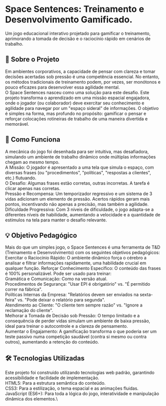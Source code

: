 #  Space Sentences: Treinamento e Desenvolvimento Gamificado.

Um jogo educacional interativo projetado para gamificar o treinamento, aprimorando a tomada de decisão e o raciocínio rápido em cenários de trabalho.


## **🎯 Sobre o Projeto**  
Em ambientes corporativos, a capacidade de pensar com clareza e tomar decisões acertadas sob pressão é uma competência essencial. No entanto, os métodos tradicionais de treinamento podem, por vezes, ser monótonos e pouco eficazes para desenvolver essa agilidade mental.\
O Space Sentences nasceu como uma solução para este desafio. Este projeto transforma o aprendizado em uma missão espacial engajadora, onde o jogador (ou colaborador) deve exercitar seu conhecimento e agilidade para navegar por um "espaço sideral" de informações. O objetivo é simples na forma, mas profundo no propósito: gamificar o pensar e reforçar colocações rotineiras de trabalho de uma maneira divertida e memorável.


## **🚀 Como Funciona**

A mecânica do jogo foi desenhada para ser intuitiva, mas desafiadora, simulando um ambiente de trabalho dinâmico onde múltiplas informações chegam ao mesmo tempo.\
A Missão: O jogador é apresentado a uma tela que simula o espaço, com diversas frases (ou "procedimentos", "políticas", "respostas a clientes", etc.) flutuando.\
O Desafio: Algumas frases estão corretas, outras incorretas. A tarefa é clicar apenas nas corretas.\
Pressão e Recompensa: Um temporizador regressivo e um sistema de 3 vidas adicionam um elemento de pressão. Acertos rápidos geram mais pontos, incentivando não apenas a precisão, mas também a agilidade.\
Dificuldade Progressiva: Com 3 níveis de dificuldade, o jogo adapta-se a diferentes níveis de habilidade, aumentando a velocidade e a quantidade de estímulos na tela para manter o desafio relevante.


## **💡 Objetivo Pedagógico**

Mais do que um simples jogo, o Space Sentences é uma ferramenta de T&D (Treinamento e Desenvolvimento) com os seguintes objetivos pedagógicos:
Exercitar o Raciocínio Rápido: O ambiente dinâmico força o cérebro a analisar e filtrar informações rapidamente, uma habilidade crucial em qualquer função.
Reforçar Conhecimento Específico: O conteúdo das frases é 100% personalizável. Pode ser usado para treinar:\
Gramática e Comunicação: Como na versão atual.\
Procedimentos de Segurança: "Usar EPI é obrigatório" vs. "É permitido correr na fábrica".\
Políticas Internas da Empresa: "Relatórios devem ser enviados na sexta-feira" vs. "Pode deixar o relatório para segunda".\
Atendimento ao Cliente: "O cliente tem sempre razão" vs. "Ignore a reclamação do cliente".\
Melhorar a Tomada de Decisão sob Pressão: O tempo limitado e a consequência de perder vidas simulam um ambiente de baixa pressão, ideal para treinar o autocontrole e a clareza de pensamento.\
Aumentar o Engajamento: A gamificação transforma o que poderia ser um teste passivo numa competição saudável (contra si mesmo ou contra outros), aumentando a 
retenção do conteúdo.


## **🛠️ Tecnologias Utilizadas**

Este projeto foi construído utilizando tecnologias web padrão, garantindo acessibilidade e facilidade de implementação.\
HTML5: Para a estrutura semântica do conteúdo.\
CSS3: Para a estilização, o tema espacial e as animações fluidas.\
JavaScript (ES6+): Para toda a lógica do jogo, interatividade e manipulação dinâmica dos elementos.\
